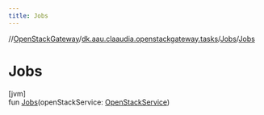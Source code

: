 ```yaml
---
title: Jobs
---
```

//[OpenStackGateway](../../../index.html)/[dk.aau.claaudia.openstackgateway.tasks](../index.html)/[Jobs](index.html)/[Jobs](-jobs.html)



# Jobs



[jvm]\
fun [Jobs](-jobs.html)(openStackService: [OpenStackService](../../dk.aau.claaudia.openstackgateway.services/-open-stack-service/index.html))




